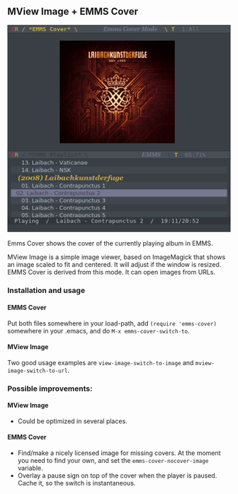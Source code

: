 <h2>MView Image + EMMS Cover</h2>

![screenshot](https://github.com/sabof/mview-image-and-emms-cover/raw/master/screenshot.png)

Emms Cover shows the cover of the currently playing album in EMMS.

MView Image is a simple image viewer, based on ImageMagick that shows an
image scaled to fit and centered. It will adjust if the window is resized. EMMS
Cover is derived from this mode. It can open images from URLs.

<h3>Installation and usage</h3>
<h4>EMMS Cover</h4>

Put both files somewhere in your load-path, add `(require 'emms-cover)` somewhere
in your .emacs, and do `M-x emms-cover-switch-to`.

<h4>MView Image</h4>

Two good usage examples are `view-image-switch-to-image` and `mview-image-switch-to-url`.

<h3>Possible improvements:</h3>
<h4>MView Image</h4>

* Could be optimized in several places.

<h4>EMMS Cover</h4>

* Find/make a nicely licensed image for missing covers. At the moment you need to
find your own, and set the `emms-cover-nocover-image` variable.
* Overlay a pause sign on top of the cover when the player is paused. Cache it, so the switch is instantaneous.